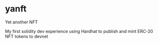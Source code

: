 # yanft
Yet another NFT

My first solidity dev experience using Hardhat to publish and mint ERC-20 NFT tokens to devnet
